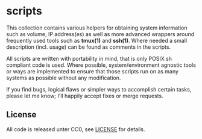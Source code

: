 # scripts

This collection contains various helpers for obtaining system information such
as volume, IP address(es) as well as more advanced wrappers around frequently
used tools such as **tmux(1)** and **ssh(1)**. Where needed a small description
(incl. usage) can be found as comments in the scripts.

All scripts are written with portability in mind, that is only POSIX sh
compliant code is used. Where possible, system/environment agnostic tools or
ways are implemented to ensure that those scripts run on as many systems as
possible without any modification.

If you find bugs, logical flaws or simpler ways to accomplish certain tasks,
please let me know; I'll happily accept fixes or merge requests.

## License
All code is released unter CC0, see [LICENSE](LICENSE) for details.
